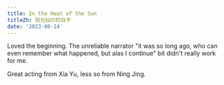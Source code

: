 ```yaml
---
title: In the Heat of the Sun
titleZh: 阳光灿烂的日子
date: '2023-08-14'
---
```


Loved the beginning. The unreliable narrator "it was so long ago, who can even remember what happened, but alas I continue" bit didn't really work for me.

Great acting from Xia Yu, less so from Ning Jing.
